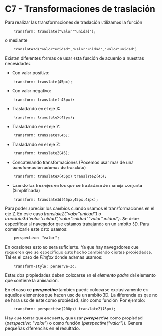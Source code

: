 # C7 - Transformaciones de traslación

Para realizar las transformaciones de traslación utilizamos la función

```
    transform: translate("valor""unidad");
```
o mediante

```
    translate3d("valor"unidad","valor"unidad","valor"unidad")
```

Existen diferentes formas de usar esta función de acuerdo a nuestras necesidades.

* Con valor positivo:
```
    transform: translate(45px);
```
* Con valor negativo:
```
    transform: translate(-45px);
```
* Trasladando en el eje X:
```
    transform: translateX(45px);
```
* Trasladando en el eje Y:
```
    transform: translateY(45);
```
* Trasladando en el eje Z:
```
    transform: translateZ(45);
```
* Concatenando transformaciones (Podemos usar mas de una transformación ademas de translate)
```
    transform: translateX(45px) translateZ(45);
```
* Usando los tres ejes en los que se trasladara de maneja conjunta (Simplificada)
```
    transform: translate3d(45px,45px,45px);
```

Para poder apreciar los cambios cuando usamos el transformaciones en el eje Z. En este caso _translateZ("valor"unidad")_ o _translate3d"valor"unidad","valor"unidad","valor"unidad")_. Se debe especificar al navegador que estamos trabajando en un ambito 3D. Para comunicarle este dato usamos:

```
    perspective: "valor";
```

En ocasiones esto no sera suficiente. Ya que hay navegadores que requieren que se especifique este hecho cambiando ciertas propiedades. Tal es el caso de _Firefox_ donde ademas usamos:

```
    transform-style: perserve-3d;
```

Estas dos propiedades deben colocarse en el _elemento padre_ del elemento que contiene la animación.

En el caso de ***perspective*** tambien puede colocarse exclusivamente en aquellos elementos que hacen uso de un ambito 3D. La diferencia es que no se hara uso de este como propiedad, sino como función. Por ejemplo:

```
    transform: perspective(200px) translateZ(45px);
```

Hay que tomar que encuenta, que usar ***perspective*** como propiedad (_perspective: "valor"_) o como función (_perspective("valor")_). Genera pequeñas diferencias en el resultado.